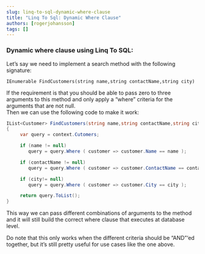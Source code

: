 ```yaml
---
slug: linq-to-sql-dynamic-where-clause
title: "Linq To Sql: Dynamic Where Clause"
authors: [rogerjohansson]
tags: []
---
```

### Dynamic where clause using Linq To SQL:

<!-- truncate -->

Let’s say we need to implement a search method with the following signature:

    IEnumerable FindCustomers(string name,string contactName,string city)

If the requirement is that you should be able to pass zero to three arguments to this method and only apply a “where” criteria for the arguments that are not null.  
Then we can use the following code to make it work: 

```csharp
IList<Customer> FindCustomers(string name,string contactName,string city)
{
     var query = context.Cutomers;

     if (name != null)
        query = query.Where ( customer => customer.Name == name );

     if (contactName != null)
        query = query.Where ( customer => customer.ContactName == contactName );

     if (city!= null)
        query = query.Where ( customer => customer.City == city );

     return query.ToList();
}
```

This way we can pass different combinations of arguments to the method and it will still build the correct where clause that executes at database level.

Do note that this only works when the different criteria should be “AND”‘ed together, but it’s still pretty useful for use cases like the one above.
